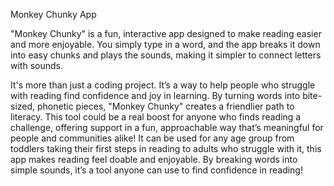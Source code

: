 Monkey Chunky App

"Monkey Chunky" is a fun, interactive app designed to make reading easier and more enjoyable. You simply type in a word, and the app breaks it down into easy chunks and plays the sounds, making it simpler to connect letters with sounds.

It's more than just a coding project. It’s a way to help people who struggle with reading find confidence and joy in learning. By turning words into bite-sized, phonetic pieces, "Monkey Chunky" creates a friendlier path to literacy. This tool could be a real boost for anyone who finds reading a challenge, offering support in a fun, approachable way that’s meaningful for people and communities alike!
It can be used for any age group from toddlers taking their first steps in reading to adults who struggle with it, this app makes reading feel doable and enjoyable. By breaking words into simple sounds, it’s a tool anyone can use to find confidence in reading!
